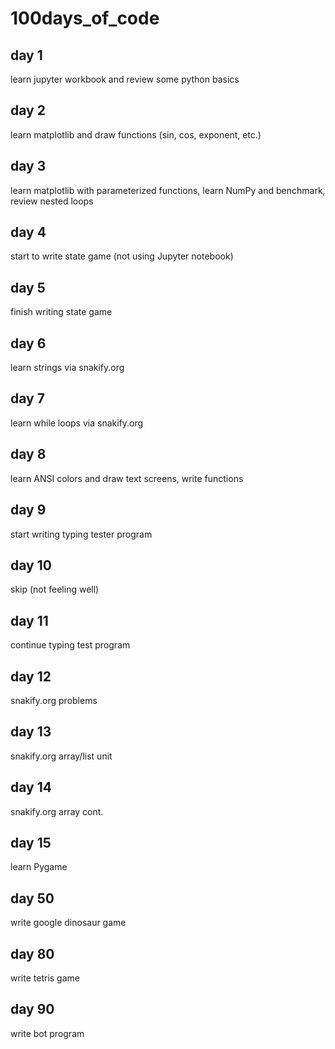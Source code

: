 # 100days_of_code

## day 1
learn jupyter workbook and review some python basics

## day 2
learn matplotlib and draw functions (sin, cos, exponent, etc.)

## day 3
learn matplotlib with parameterized functions, learn NumPy and benchmark, review nested loops

## day 4
start to write state game (not using Jupyter notebook)

## day 5
finish writing state game

## day 6
learn strings via snakify.org

## day 7
learn while loops via snakify.org

## day 8
learn ANSI colors and draw text screens, write functions

## day 9
start writing typing tester program

## day 10
skip (not feeling well)

## day 11
continue typing test program

## day 12
snakify.org problems

## day 13
snakify.org array/list unit

## day 14
snakify.org array cont.

## day 15
learn Pygame

## day 50
write google dinosaur game

## day 80
write tetris game

## day 90
write bot program
